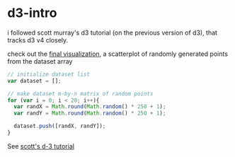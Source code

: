 # d3-intro

i followed scott murray's d3 tutorial (on the previous version of d3), that tracks d3 v4 closely.

check out the [final visualization](https://jaymccormick.github.io/d3-intro/),
a scatterplot of randomly generated points from the dataset array

```javascript
// initialize dataset list
var dataset = [];

// make dataset m-by-n matrix of random points
for (var i = 0; i < 20; i++){
  var randX = Math.round(Math.random() * 250 + 1);
  var randY = Math.round(Math.random() * 250 + 1);

  dataset.push([randX, randY]);
}
```

See <a href="http://alignedleft.com/tutorials/d3" target="\_blank">scott's d-3 tutorial</a>
